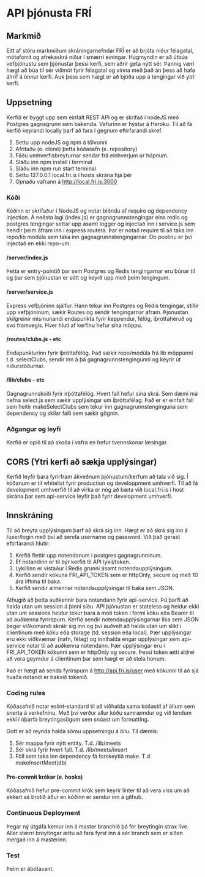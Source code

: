 # API þjónusta FRÍ

## Markmið
Eitt af stóru markmiðum skráningarnefndar FRÍ er að brjóta niður félagatal, mótaforrit og afrekaskrá niður í smærri einingar. Hugmyndin er að útbúa vefþjónustu sem þjónustar þessi kerfi, sem aðrir geta nýtt sér. Þannig væri hægt að búa til sér viðmót fyrir félagatal og vinna með það án þess að hafa áhrif á önnur kerfi. Auk þess sem hægt er að bjóða upp á tengingar við ytri kerfi.

## Uppsetning
Kerfið er byggt upp sem einfalt REST API og er skrifað í nodeJS með Postgres gagnagrunn sem bakenda.  Vefurinn er hýstur á Heroku. Til að fá kerfið keyrandi locally þarf að fara í gegnum eftirfarandi skref.

1. Settu upp nodeJS og npm á tölvunni
2. Afritaðu (e. clone) þetta kóðasafn (e. repository)
3. Fáðu umhverfisbreyturnar sendar frá einhverjum úr hópnum.
4. Sláðu inn npm install í terminal
4. Sláðu inn npm run start terminal
5. Settu 127.0.0.1  local.fri.is í hosts skrána hjá þér
6. Opnaðu vafrann á http://local.fri.is:3000

### Kóði
Kóðinn  er skrifaður í NodeJS og notar blöndu af require og dependency injection. Á neðsta lagi (index.js) er gagnagrunnstengingar eins redis og postgres tengingar settar upp ásamt logger og injectað inn í service.js sem hendir þeim áfram inn í express routera. Þar er notað require til að taka inn repo/lib módúla sem taka inn gagnagrunnstengingarnar. Db poolinu er því injectað en ekki repo-um.

#### /server/index.js
Þetta er entry-pointið þar sem Postgres og Redis tengingarnar eru búnar til og þar sem þjónustan er sótt og keyrð upp með þeim tengingum.

#### /server/service.js
Express vefþjóninn sjálfur. Hann tekur inn Postgres og Redis tengingar, stillir upp vefþjóninum, sækir Routes og sendir tengingarnar áfram. Þjónustan skilgreinir mismunandi endapunkta fyrir keppendur, félög, íþróttahéruð og svo framvegis. Hver hluti af kerfinu hefur sína möppu.

#### /routes/clubs.js - etc
Endapunkturinn fyrir íþróttafélög. Það sækir repo/módúla frá lib möppunni t.d. selectClubs, sendir inn á þá gagnagrunnstengingunni og keyrir út niðurstöðurnar. 

#### /lib/clubs - etc
Gagnagrunnskóði fyrir írþóttafélög. Hvert fall hefur sína skrá. Sem dæmi má nefna select.js sem sækir upplýsingar um íþróttafélag. Það er er einfalt fall sem heitir makeSelectClubs sem tekur inn gagnagrunnstenginguna sem dependency og skilar falli sem sækir gögnin.

### Aðgangur og leyfi
Kerfið er opið til að skoða í vafra en hefur tvennskonar læsingar.

## CORS (Ytri kerfi að sækja upplýsingar)
Kerfið leyfir bara fyrirfram ákveðnum þjónustum/kerfum að tala við sig. Í kóðanum er til whitelist fyrir production og developpment umhverfi.  Til að fá development umhverfið til að virka er nóg að bæta við local.fri.is í host skrána þar sem api-service leyfir það fyrir development umhverfi.

## Innskráning
Til að breyta upplýsingum þarf að skrá sig inn. Hægt er að skrá sig inn á /user/login með því að senda username og password. Við það gerast eftirfarandi hlutir:

1. Kerfið flettir upp notendanum í postgres gagnagrunninum.
2. Ef notandinn er til býr kerfið til API lykil/token.
3. Lykillinn er vistaður í Redis grunni ásamt notendaupplýsingum.
4. Kerfið sendir kökuna FRI_API_TOKEN sem er httpOnly, secure og með 10 ára líftíma til baka. 
5. Kerfið sendir almennar notendaupplýsingar til baka sem JSON.

Athugið að þetta auðkennir bara notandann fyrir api-service. Þú þarft að halda utan um session á þinni síðu. API þjónustan er stateless og heldur ekki utan um sessions heldur tekur bara á móti token í formi köku eða Bearer til að auðkenna fyrirspurn. Kerfið sendir notendaupplýsingarnar líka sem JSON þegar viðkomandi skráir sig inn og því auðvelt að halda utan um slíkt í clientinum með köku eða storage (td. session eða local). Þær upplýsingar eru ekki viðkvæmar (nafn, félag) og innihalda engar upplýsingar sem api-service notar til að auðkenna notendann. Þær upplýsingar eru í FRI_API_TOKEN kökunni sem er httpOnly og secure. Þessi token ætti aldrei að vera geymdur á clientinum þar sem hægt er að stela honum.

Það er hægt að senda fyrirspurn á http://api.fri.is/user með kökunni til að sjá hvaða notandi er bakvið tokenið.

### Coding rules
Kóðasafnið notar eslint-standard til að viðhalda sama kóðastíl af öllum sem snerta á verkefninu. Með því verður allur kóðu samræmdur og við lendum ekki í óþarfa breytingasögum sem snúast um formatting. 

Gott er að reynda halda sömu uppsetningu á öllu. Til dæmis:
1. Sér mappa fyrir nýtt entity. T.d. /lib/meets
2. Sér skrá fyrir hvert fall. T.d. /lib/meets/insert
3. Föll sem taka inn dependency fá forskeytið make. T.d. makeInsertMeet(db)

#### Pre-commit krókar (e. hooks)
Kóðasafnið hefur pre-commit krók sem keyrir linter til að vera viss um að ekkert sé brotið áður en kóðinn er sendur inn á github.

### Continuous Deployment
Þegar ný útgáfa kemur inn á master branchið þá fer breytingin strax live. Allar stærri breytingar ættu að fara fyrst inn á sér branch sem er síðan mergað inn á masterinn.

### Test
Þeim er ábótavant.
